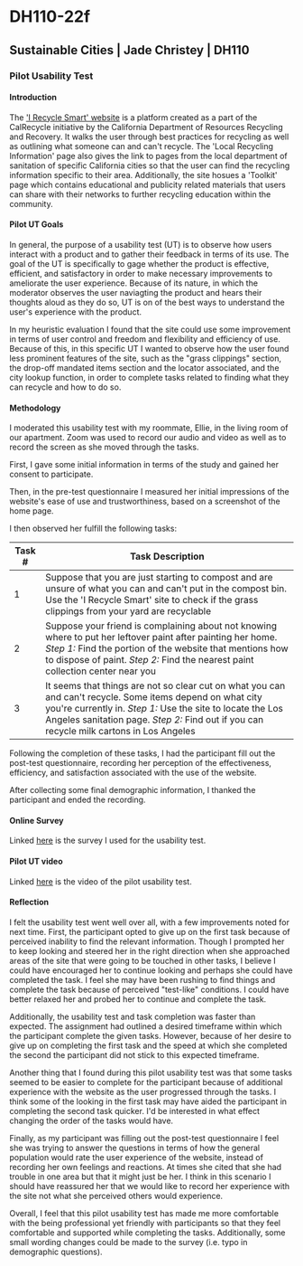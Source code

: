 # DH110-22f

## Sustainable Cities | Jade Christey | DH110

### Pilot Usability Test

#### Introduction 

The ['I Recycle Smart' website](https://irecyclesmart.com/?gclid=CjwKCAjwqJSaBhBUEiwAg5W9p3ZheoT1aTWHW3VpKZ5faokkwxH60RkugRHAhho0Qb1ZFEAs2VMxIxoC1pgQAvD_BwE) is a platform created as a part of the CalRecycle initiative by the California Department of Resources Recycling and Recovery. It walks the user through best practices for recycling as well as outlining what someone can and can't recycle. The 'Local Recycling Information' page also gives the link to pages from the local department of sanitation of specific California cities so that the user can find the recycling information specific to their area. Additionally, the site hosues a 'Toolkit' page which contains educational and publicity related materials that users can share with their networks to further recycling education within the community. 

#### Pilot UT Goals

In general, the purpose of a usability test (UT) is to observe how users interact with a product and to gather their feedback in terms of its use. The goal of the UT is specifically to gage whether the product is effective, efficient, and satisfactory in order to make necessary improvements to ameliorate the user experience. Because of its nature, in which the moderator observes the user naviagting the product and hears their thoughts aloud as they do so, UT is on of the best ways to understand the user's experience with the product. 

In my heuristic evaluation I found that the site could use some improvement in terms of user control and freedom and flexibility and efficiency of use. Because of this, in this specific UT I wanted to observe how the user found less prominent features of the site, such as the "grass clippings" section, the drop-off mandated items section and the locator associated, and the city lookup function, in order to complete tasks related to finding what they can recycle and how to do so. 

#### Methodology

I moderated this usability test with my roommate, Ellie, in the living room of our apartment. Zoom was used to record our audio and video as well as to record the screen as she moved through the tasks. 

First, I gave some initial information in terms of the study and gained her consent to participate. 

Then, in the pre-test questionnaire I measured her initial impressions of the website's ease of use and trustworthiness, based on a screenshot of the home page. 

I then observed her fulfill the following tasks: 

| Task # | Task Description |
| --- | --- |
| 1 | Suppose that you are just starting to compost and are unsure of what you can and can't put in the compost bin. Use the 'I Recycle Smart' site to check if the grass clippings from your yard are recyclable |
| 2 | Suppose your friend is complaining about not knowing where to put her leftover paint after painting her home. *Step 1:* Find the portion of the website that mentions how to dispose of paint. *Step 2:* Find the nearest paint collection center near you|
| 3 | It seems that things are not so clear cut on what you can and can't recycle. Some items depend on what city you're currently in. *Step 1:* Use the site to locate the Los Angeles sanitation page. *Step 2:* Find out if you can recycle milk cartons in Los Angeles|

Following the completion of these tasks, I had the participant fill out the post-test questionnaire, recording her perception of the effectiveness, efficiency, and satisfaction associated with the use of the website. 

After collecting some final demographic information, I thanked the participant and ended the recording. 

#### Online Survey 

Linked [here](https://forms.gle/wKbjUbdrzt2zCF3F9) is the survey I used for the usability test.

#### Pilot UT video

Linked [here](https://drive.google.com/drive/folders/1r7x38sGm5Kby1fjHuZGajr65m3XjY_g7?usp=sharing) is the video of the pilot usability test.

#### Reflection 

I felt the usability test went well over all, with a few improvements noted for next time. First, the participant opted to give up on the first task because of perceived inability to find the relevant information. Though I prompted her to keep looking and steered her in the right direction when she approached areas of the site that were going to be touched in other tasks, I believe I could have encouraged her to continue looking and perhaps she could have completed the task. I feel she may have been rushing to find things and complete the task because of perceived "test-like" conditions. I could have better relaxed her and probed her to continue and complete the task. 

Additionally, the usability test and task completion was faster than expected. The assignment had outlined a desired timeframe within which the participant complete the given tasks. However, because of her desire to give up on completing the first task and the speed at which she completed the second the participant did not stick to this expected timeframe. 

Another thing that I found during this pilot usability test was that some tasks seemed to be easier to complete for the participant because of additional experience with the website as the user progressed through the tasks. I think some of the looking in the first task may have aided the participant in completing the second task quicker. I'd be interested in what effect changing the order of the tasks would have.

Finally, as my participant was filling out the post-test questionnaire I feel she was trying to answer the questions in terms of how the general population would rate the user experience of the website, instead of recording her own feelings and reactions. At times she cited that she had trouble in one area but that it might just be her. I think in this scenario I should have reassured her that we would like to record her experience with the site not what she perceived others would experience. 

Overall, I feel that this pilot usability test has made me more comfortable with the being professional yet friendly with participants so that they feel comfortable and supported while completing the tasks. Additionally, some small wording changes could be made to the survey (i.e. typo in demographic questions). 
